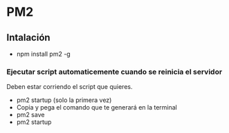 # PM2

## Intalación
- npm install pm2 -g
### Ejecutar script automaticemente cuando se reinicia el servidor

Deben estar corriendo el script que quieres.

- pm2 startup (solo la primera vez)
- Copia y pega el comando que te generará en la terminal
- pm2 save
- pm2 startup